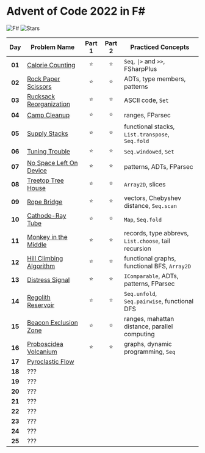 # Advent of Code 2022 in F#
![F#](https://img.shields.io/badge/F%23-grey?logo=.NET)
![Stars](https://img.shields.io/badge/🌟%20stars-32/50-orange)

|  Day   | Problem Name                                                    | Part 1 | Part 2 | Practiced Concepts                                   |
| :----: | --------------------------------------------------------------- | :----: | :----: | ---------------------------------------------------- |
| **01** | [Calorie Counting](https://adventofcode.com/2022/day/1)         | :star: | :star: | `Seq`, `\|>` and `>>`, FSharpPlus                    |
| **02** | [Rock Paper Scissors](https://adventofcode.com/2022/day/2)      | :star: | :star: | ADTs, type members, patterns                         |
| **03** | [Rucksack Reorganization](https://adventofcode.com/2022/day/3)  | :star: | :star: | ASCII code, `Set`                                    |
| **04** | [Camp Cleanup](https://adventofcode.com/2022/day/4)             | :star: | :star: | ranges, FParsec                                      |
| **05** | [Supply Stacks](https://adventofcode.com/2022/day/5)            | :star: | :star: | functional stacks, `List.transpose`, `Seq.fold`      |
| **06** | [Tuning Trouble](https://adventofcode.com/2022/day/6)           | :star: | :star: | `Seq.windowed`, `Set`                                |
| **07** | [No Space Left On Device](https://adventofcode.com/2022/day/7)  | :star: | :star: | patterns, ADTs, FParsec                              |
| **08** | [Treetop Tree House](https://adventofcode.com/2022/day/8)       | :star: | :star: | `Array2D`, slices                                    |
| **09** | [Rope Bridge](https://adventofcode.com/2022/day/9)              | :star: | :star: | vectors, Chebyshev distance, `Seq.scan`              |
| **10** | [Cathode-Ray Tube](https://adventofcode.com/2022/day/10)        | :star: | :star: | `Map`, `Seq.fold`                                    |
| **11** | [Monkey in the Middle](https://adventofcode.com/2022/day/11)    | :star: | :star: | records, type abbrevs, `List.choose`, tail recursion |
| **12** | [Hill Climbing Algorithm](https://adventofcode.com/2022/day/12) | :star: | :star: | functional graphs, functional BFS, `Array2D`         |
| **13** | [Distress Signal](https://adventofcode.com/2022/day/13)         | :star: | :star: | `IComparable`, ADTs, patterns, FParsec               |
| **14** | [Regolith Reservoir](https://adventofcode.com/2022/day/14)      | :star: | :star: | `Seq.unfold`, `Seq.pairwise`, functional DFS         |
| **15** | [Beacon Exclusion Zone](https://adventofcode.com/2022/day/15)   | :star: | :star: | ranges, mahattan distance, parallel computing        |
| **16** | [Proboscidea Volcanium](https://adventofcode.com/2022/day/16)   | :star: | :star: | graphs, dynamic programming, `Seq`                   |
| **17** | [Pyroclastic Flow](https://adventofcode.com/2022/day/17)        |        |        |                                                      |
| **18** | ???                                                             |        |        |                                                      |
| **19** | ???                                                             |        |        |                                                      |
| **20** | ???                                                             |        |        |                                                      |
| **21** | ???                                                             |        |        |                                                      |
| **22** | ???                                                             |        |        |                                                      |
| **23** | ???                                                             |        |        |                                                      |
| **24** | ???                                                             |        |        |                                                      |
| **25** | ???                                                             |        |        |                                                      |
